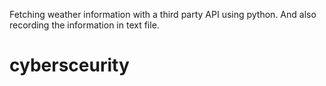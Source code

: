 Fetching weather information with a third party API using python. And also recording the information in text file.
# cybersceurity
